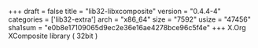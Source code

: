 +++
draft = false
title = "lib32-libxcomposite"
version = "0.4.4-4"
categories = ['lib32-extra']
arch = "x86_64"
size = "7592"
usize = "47456"
sha1sum = "e0b8e17109065d9ec2e36e16ae4278bce96c5f4e"
+++
X.Org XComposite library ( 32bit )